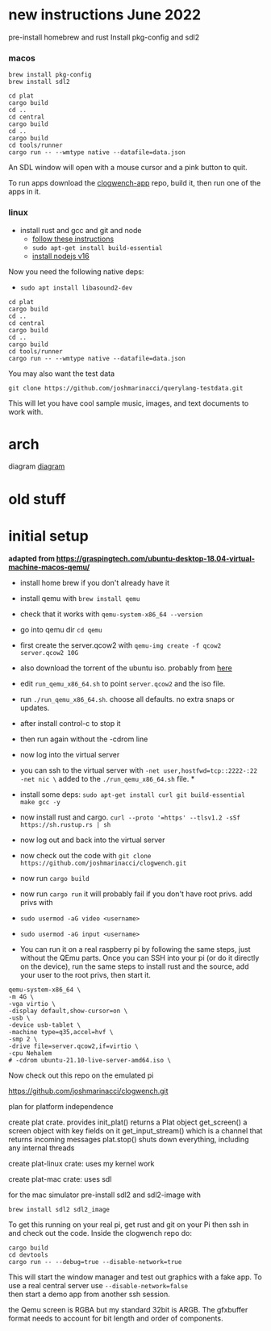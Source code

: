 

# new instructions June 2022

pre-install homebrew and rust
Install pkg-config and sdl2

### macos
```shell
brew install pkg-config
brew install sdl2
```

```shell
cd plat
cargo build
cd ..
cd central
cargo build
cd ..
cargo build
cd tools/runner
cargo run -- --wmtype native --datafile=data.json
```

An SDL window will open with a mouse cursor and a pink button to quit.

To run apps download the [clogwench-app](https://github.com/joshmarinacci/clogwench-apps) repo, build it, then run one of the apps in it.


### linux

* install rust and gcc and git and node
  * [follow these instructions](https://www.rust-lang.org/tools/install)
  * `sudo apt-get install build-essential`
  * [install nodejs v16](https://github.com/nodesource/distributions/blob/master/README.md) 


Now you need the following native deps:
* `sudo apt install libasound2-dev`

```shell
cd plat
cargo build
cd ..
cd central
cargo build
cd ..
cargo build
cd tools/runner
cargo run -- --wmtype native --datafile=data.json
```


You may also want the test data

```shell
git clone https://github.com/joshmarinacci/querylang-testdata.git
```

This will let you have cool sample music, images, and text documents to work with.



# arch

diagram [diagram](./tools/docs/diagram.md)



# old stuff
# initial setup

__adapted from https://graspingtech.com/ubuntu-desktop-18.04-virtual-machine-macos-qemu/__

* install home brew if you don't already have it
* install qemu with `brew install qemu`
* check that it works with `qemu-system-x86_64 --version`
* go into qemu dir `cd qemu`
* first create the server.qcow2 with `qemu-img create -f qcow2 server.qcow2 10G`
* also download the torrent of the ubuntu iso. probably from [here](https://ubuntu.com/download/server)
* edit `run_qemu_x86_64.sh` to point `server.qcow2` and the iso file.
* run `./run_qemu_x86_64.sh`. choose all defaults. no extra snaps or updates.
* after install control-c to stop it
* then run again without the -cdrom line
* now log into the virtual server
* you can ssh to the virtual server with  `-net user,hostfwd=tcp::2222-:22 -net nic \` added to the `./run_qemu_x86_64.sh` file.
   *    
* install some deps: `sudo apt-get install curl git build-essential make gcc -y`
* now install rust and cargo. `curl --proto '=https' --tlsv1.2 -sSf https://sh.rustup.rs | sh`
* now log out and back into the virtual server
* now check out the code with `git clone https://github.com/joshmarinacci/clogwench.git`
* now run `cargo build`
* now run `cargo run` it will probably fail if you don't have root privs. add privs with
* `sudo usermod -aG video <username>`
* `sudo usermod -aG input <username>`


* You can run it on a real raspberry pi by following the same steps, just without the QEmu parts. Once you can SSH into your pi (or do it directly on the device), run the same steps to install rust and the source, add your user to the root privs, then start it.

```
qemu-system-x86_64 \
-m 4G \
-vga virtio \
-display default,show-cursor=on \
-usb \
-device usb-tablet \
-machine type=q35,accel=hvf \
-smp 2 \
-drive file=server.qcow2,if=virtio \
-cpu Nehalem
# -cdrom ubuntu-21.10-live-server-amd64.iso \
```






Now check out this repo on the emulated pi

https://github.com/joshmarinacci/clogwench.git



plan for platform independence

create plat crate. provides
  init_plat() returns a Plat object
  get_screen() a screen object with key fields on it
  get_input_stream() which is a channel that returns incoming messages
  plat.stop() shuts down everything, including any internal threads

create plat-linux crate: uses my kernel work

create plat-mac crate: uses sdl

for the mac simulator pre-install  sdl2 and sdl2-image with

`brew install sdl2 sdl2_image`



To get this running on your real pi, get rust and git on your Pi then
ssh in and check out the code. Inside the clogwench repo do:

``` shell
cargo build
cd devtools
cargo run -- --debug=true --disable-network=true
```

This will start the window manager and test out graphics with a fake app.  To use a real central
server use `--disable-network=false`  
then start a demo app from another ssh session.




the Qemu screen is RGBA  but my standard 32bit is ARGB.
The gfxbuffer format needs to account for bit length and order of components.

